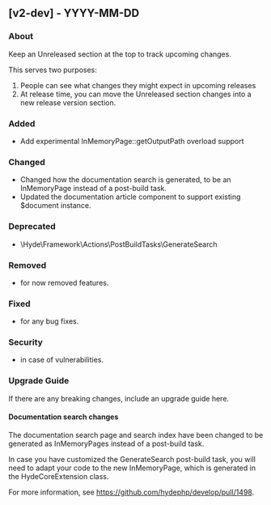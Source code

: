 ## [v2-dev] - YYYY-MM-DD

### About

Keep an Unreleased section at the top to track upcoming changes.

This serves two purposes:

1. People can see what changes they might expect in upcoming releases
2. At release time, you can move the Unreleased section changes into a new release version section.

### Added
- Add experimental InMemoryPage::getOutputPath overload support

### Changed
- Changed how the documentation search is generated, to be an InMemoryPage instead of a post-build task.
- Updated the documentation article component to support existing $document instance.

### Deprecated
- \Hyde\Framework\Actions\PostBuildTasks\GenerateSearch

### Removed
- for now removed features.

### Fixed
- for any bug fixes.

### Security
- in case of vulnerabilities.

### Upgrade Guide

If there are any breaking changes, include an upgrade guide here.

#### Documentation search changes

The documentation search page and search index have been changed to be generated as InMemoryPages instead of a post-build task.

In case you have customized the GenerateSearch post-build task, you will need to adapt your code to the new InMemoryPage, which is generated in the HydeCoreExtension class.

For more information, see https://github.com/hydephp/develop/pull/1498.
